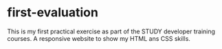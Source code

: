 # first-evaluation
This is my first practical exercise as part of the STUDY developer training courses. A responsive website to show my HTML ans CSS skills.
